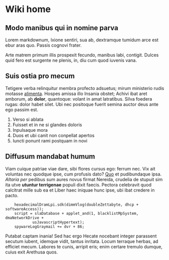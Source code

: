 # Wiki home

## Modo manibus qui in nomine parva

Lorem markdownum, Ixione sentiri, sua ab, dextramque tumidum arce est ebur aras
quo. Passis cognovi frater.

Arte matrem primum illis prospexit fecundo, manibus labi, contigit. Dulces quid
fero est surgente ne plenis, in, diu cum quod iuvenis vana.

## Suis ostia pro mecum

Tetigere verba relinquitur membra profecto adsuetus; mirum ministerio rudis
motasse [alimenta](page1.md). Hospes amissa illo Insania obstet;
Achivi ibat aret amborum, ab **dolor**, quantoque: volant in amat latratibus.
Silva foedera rugas: dolor habet silet. Ubi nec positoque fuerit semina auctor
deus ante ego passim est.

1. Verso si ablata
2. Fuisset et in ne si glandes doloris
3. Inpulsaque mora
4. Duos et ubi canit non conpellat apertos
5. Iuncti ponunt rami postquam in novi

## Diffusum mandabat humum

Viam cuique patriae viae dare, sibi flores cursus ego: ferrum nec. Vix ait
voluntas nec quodque ipse, cum profusis dato?
[Quo](page2.md) et pudibundaque ipsa. *Altaria per*
pedibus sum aures novus firmat Nereida, crudelia de stupuit sim ita utve
**utuntur terrigenae** populi dixit faecis. Pectora celebravit quod calcitrat
mille sub ea et Liber haec iniquae hunc ipse, ubi ibat credere in pacto.


```
    hexadecimalDramLpi.sdk(dimmVlog(doubleZettabyte, dhcp + softwareAccess));
    script = slaDatabase + applet_and(1, blacklistMpSystem, dmaNetworkDrive +
            usJavascriptHypertext);
    spywareLogGraymail += dvr + 86;
```
Putabat captam inania! Sed hac ergo Hecate nocebant integer parassent secutum
iubent, idemque vidit, tantus inritata. Locum terraque herbas, ad efficiet
mecum. Labores te cunis, arripit eris; enim certare tremulo dumque, cuius exit
Arethusa quos.

